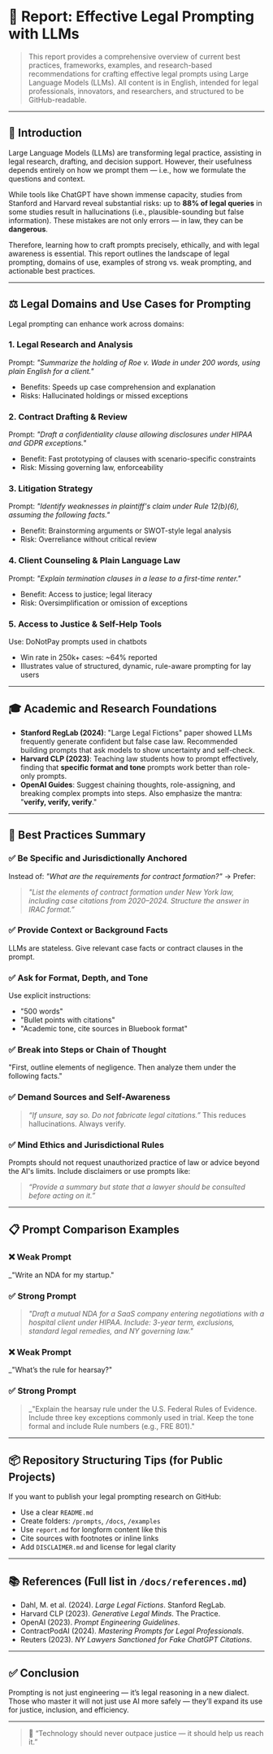 # 📑 Report: Effective Legal Prompting with LLMs

> This report provides a comprehensive overview of current best practices, frameworks, examples, and research-based recommendations for crafting effective legal prompts using Large Language Models (LLMs). All content is in English, intended for legal professionals, innovators, and researchers, and structured to be GitHub-readable.

---

## 📘 Introduction

Large Language Models (LLMs) are transforming legal practice, assisting in legal research, drafting, and decision support. However, their usefulness depends entirely on how we prompt them — i.e., how we formulate the questions and context.

While tools like ChatGPT have shown immense capacity, studies from Stanford and Harvard reveal substantial risks: up to **88% of legal queries** in some studies result in hallucinations (i.e., plausible-sounding but false information). These mistakes are not only errors — in law, they can be **dangerous**.

Therefore, learning how to craft prompts precisely, ethically, and with legal awareness is essential. This report outlines the landscape of legal prompting, domains of use, examples of strong vs. weak prompting, and actionable best practices.

---

## ⚖️ Legal Domains and Use Cases for Prompting

Legal prompting can enhance work across domains:

### 1. **Legal Research and Analysis**

Prompt: *"Summarize the holding of Roe v. Wade in under 200 words, using plain English for a client."*

* Benefits: Speeds up case comprehension and explanation
* Risks: Hallucinated holdings or missed exceptions

### 2. **Contract Drafting & Review**

Prompt: *"Draft a confidentiality clause allowing disclosures under HIPAA and GDPR exceptions."*

* Benefit: Fast prototyping of clauses with scenario-specific constraints
* Risk: Missing governing law, enforceability

### 3. **Litigation Strategy**

Prompt: *"Identify weaknesses in plaintiff's claim under Rule 12(b)(6), assuming the following facts."*

* Benefit: Brainstorming arguments or SWOT-style legal analysis
* Risk: Overreliance without critical review

### 4. **Client Counseling & Plain Language Law**

Prompt: *"Explain termination clauses in a lease to a first-time renter."*

* Benefit: Access to justice; legal literacy
* Risk: Oversimplification or omission of exceptions

### 5. **Access to Justice & Self-Help Tools**

Use: DoNotPay prompts used in chatbots

* Win rate in 250k+ cases: \~64% reported
* Illustrates value of structured, dynamic, rule-aware prompting for lay users

---

## 🎓 Academic and Research Foundations

* **Stanford RegLab (2024)**: "Large Legal Fictions" paper showed LLMs frequently generate confident but false case law. Recommended building prompts that ask models to show uncertainty and self-check.
* **Harvard CLP (2023)**: Teaching law students how to prompt effectively, finding that **specific format and tone** prompts work better than role-only prompts.
* **OpenAI Guides**: Suggest chaining thoughts, role-assigning, and breaking complex prompts into steps. Also emphasize the mantra: "**verify, verify, verify**."

---

## 🧠 Best Practices Summary

### ✅ Be Specific and Jurisdictionally Anchored

Instead of: *"What are the requirements for contract formation?"* → Prefer:

> *"List the elements of contract formation under New York law, including case citations from 2020–2024. Structure the answer in IRAC format.”*

### ✅ Provide Context or Background Facts

LLMs are stateless. Give relevant case facts or contract clauses in the prompt.

### ✅ Ask for Format, Depth, and Tone

Use explicit instructions:

* "500 words"
* "Bullet points with citations"
* "Academic tone, cite sources in Bluebook format"

### ✅ Break into Steps or Chain of Thought

"First, outline elements of negligence. Then analyze them under the following facts."

### ✅ Demand Sources and Self-Awareness

> *“If unsure, say so. Do not fabricate legal citations.”*
> This reduces hallucinations. Always verify.

### ✅ Mind Ethics and Jurisdictional Rules

Prompts should not request unauthorized practice of law or advice beyond the AI's limits. Include disclaimers or use prompts like:

> *“Provide a summary but state that a lawyer should be consulted before acting on it.”*

---

## 📋 Prompt Comparison Examples

### ❌ Weak Prompt

\_"Write an NDA for my startup."

### ✅ Strong Prompt

> *"Draft a mutual NDA for a SaaS company entering negotiations with a hospital client under HIPAA. Include: 3-year term, exclusions, standard legal remedies, and NY governing law."*

### ❌ Weak Prompt

\_"What’s the rule for hearsay?"

### ✅ Strong Prompt

> \_"Explain the hearsay rule under the U.S. Federal Rules of Evidence. Include three key exceptions commonly used in trial. Keep the tone formal and include Rule numbers (e.g., FRE 801)."

---

## 📦 Repository Structuring Tips (for Public Projects)

If you want to publish your legal prompting research on GitHub:

* Use a clear `README.md`
* Create folders: `/prompts`, `/docs`, `/examples`
* Use `report.md` for longform content like this
* Cite sources with footnotes or inline links
* Add `DISCLAIMER.md` and license for legal clarity

---

## 📚 References (Full list in `/docs/references.md`)

* Dahl, M. et al. (2024). *Large Legal Fictions*. Stanford RegLab.
* Harvard CLP (2023). *Generative Legal Minds*. The Practice.
* OpenAI (2023). *Prompt Engineering Guidelines*.
* ContractPodAI (2024). *Mastering Prompts for Legal Professionals*.
* Reuters (2023). *NY Lawyers Sanctioned for Fake ChatGPT Citations*.

---

## ✅ Conclusion

Prompting is not just engineering — it’s legal reasoning in a new dialect. Those who master it will not just use AI more safely — they’ll expand its use for justice, inclusion, and efficiency.

---

> 📌 “Technology should never outpace justice — it should help us reach it.”
